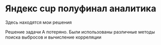 # Яндекс cup полуфинал аналитика

Здесь находятся мои решения

Решение задачи А потеряно. Были использованы различные методы поиска выбросов и вычисление корреляции
